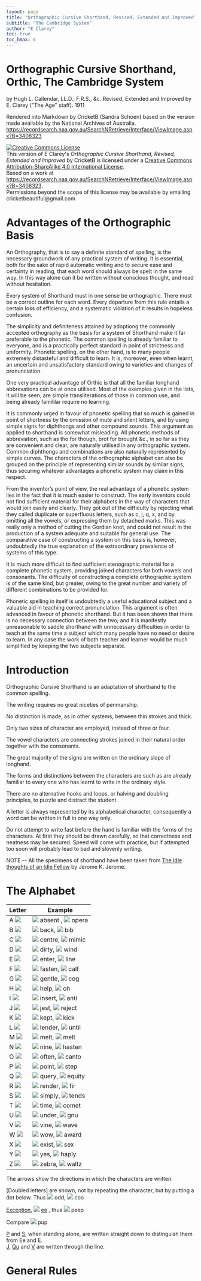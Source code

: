 ```yaml
---
layout: page
title: "Orthographic Cursive Shorthand, Revised, Extended and Improved"
subtitle: "The Cambridge System"
author: "E Clarey"
toc: true
toc_hmax: 6
---
```

# Orthographic Cursive Shorthand, Orthic, The Cambridge System
by Hugh L. Callendar, LL.D., F.R.S., &c.
Revised, Extended and Improved by E. Clarey ("The Age" staff).
1911

Rendered into Markdown by CricketB (Sandra Schoen) based on the version made available by the National Archives of Australia.
https://recordsearch.naa.gov.au/SearchNRetrieve/Interface/ViewImage.aspx?B=3408323

<a rel="license" href="http://creativecommons.org/licenses/by-sa/4.0/">
<img alt="Creative Commons License" style="border-width:0" src="https://i.creativecommons.org/l/by-sa/4.0/88x31.png" />
</a><br />This version of 
<span xmlns:dct="http://purl.org/dc/terms/" property="dct:title">E Clarey's <em>Orthographic Cursive Shorthand, Revised, Extended and Improved</em></span>
by <a xmlns:cc="http://creativecommons.org/ns#" property="cc:attributionName" rel="cc:attributionURL">CricketB</a> is licensed under a <a rel="license" href="http://creativecommons.org/licenses/by-sa/4.0/">Creative Commons Attribution-ShareAlike 4.0 International License</a>.<br />
Based on a work at <a xmlns:dct="http://purl.org/dc/terms/" 
href="https://recordsearch.naa.gov.au/SearchNRetrieve/Interface/ViewImage.aspx?B=3408323"                      rel="dct:source">https://recordsearch.naa.gov.au/SearchNRetrieve/Interface/ViewImage.aspx?B=3408323</a>.<br />
Permissions beyond the scope of this license may be available by emailing cricketbeautiful@gmail.com



<style>
.word {width = 500}
</style>


# Advantages of the Orthographic Basis

An Orthography, that is to say a definite standard of spelling, is the necessary groundwork of any practical system of writing. It is essential, both for the sake of rapid automatic writing and to secure ease and certainty in reading, that each word should always be spelt in the same way. In this way alone can it be written without conscious thought, and read without hesitation.

Every system of Shorthand must in one sense be orthographic. There must be a correct outline for each word. Every departure from this rule entails a certain loss of efficiency, and a systematic violation of it results in hopeless confusion.

The simplicity and definiteness attained by adoptiong the commonly accepted orthography as the basis for a system of Shorthand make it far preferable to the phonetic. The common spelling is already familiar to everyone, and is a practically perfect standard in point of strictness and uniformity. Phonetic spelling, on the other hand, is to many people extremely distasteful and difficult to learn. It is, moreover, even when learnt, an uncertain and unsatisfactory standard owing to varieties and changes of pronunciation.

One very practical advantage of Orthic is that all the familiar longhand abbrevations can be at once utilised. Most of the examples given in the lists, it will be seen, are simple transliterations of those in common use, and being already famililar require no learning.

It is commonly urged in favour of phonetic spelling that so much is gained in point of shortness by the omission of mute and silent letters, and by using simple signs for diphthongs and other compound sounds. This argument as applied to shorthand is somewhat misleading. All phonetic methods of abbreviation, such as tho for though, brot for brought &c., in so far as they are convenient and clear, are naturally utilised in any orthographic system. Common diphthongs and combinations are also naturally represented by simple curves. The characters of the orthographic alphabet can also be grouped on the principle of representing similar sounds by similar signs, thus securing whatever advantages a phonetic system may claim in this respect.

From the inventor’s point of view, the real advantage of a phonetic system lies in the fact that it is much easier to construct. The early inventors could not find sufficient material for their alphabets in the way of characters that would join easily and clearly. They got out of the difficulty by rejecting what they called duplicate or superfluous letters, such as c, j, q, x, and by omitting all the vowels, or expressing them by detached marks. This was really only a method of cutting the Gordian knot, and could not result in the production of a system adequate and suitable for general use. The comparative case of constructing a system on this basis is, however, undoubtedly the true explanation of the extraordinary prevalence of systems of this type.

It is much more difficult to find sufficient stenographic material for a complete phonetic system, providing joined characters for both vowels and consonants. The difficulty of constructing a complete orthographic system is of the same kind, but greater, owing to the great number and variety of different combinations to be provided for.

Phonetic spelling in itself is undoubtedly a useful educational subject and a valuable aid in teaching correct pronunciation. This argument is often advanced in favour of phonetic shorthand. But it has been shown that there is no necessary connection between the two; and it is manifestly unreasonable to saddle shorthand with unnecessary difficulties in order to teach at the same time a subject which many people have no need or desire to learn. In any case the work of both teacher and learner would be much simplified by keeping the two subjects separate.

# Introduction

Orthographic Cursive Shorthand is an adaptation of shorthand to the common spelling.

The writing requires no great niceties of penmanship.

No distinction is made, as in other systems, between thin strokes and thick.

Only two sizes of character are employed, instead of three or four.

The vowel characters are connecting strokes joined in their natural order together with the consonants.

The great majority of the signs are written on the ordinary slope of longhand.

The forms and distinctions between the characters are such as are already familiar to every one who has learnt to write in the ordinary style.

There are no alternative hooks and loops, or halving and doubling principles, to puzzle and distract the student.

A letter is always represented by its alphabetical character, consequently a word can be written in full in one way only.

Do not attempt to write fast before the hand is familiar with the forms of the characters. At first they should be drawn carefully, so that correctness and neatness may be secured. Speed will come with practice, but if attempted too soon will probably lead to bad and slovenly writing.

NOTE.-- All the specimens of shorthand have been taken from [The Idle thoughts of an Idle Fellow](https://www.gutenberg.org/files/849/849-h/849-h.htm) by Jerome K. Jerome.

# The Alphabet


| Letter | Example |
| --- | --- |
| A <img src="assets/clarey/A.png" class="word" />  | <img src="assets/clarey/absent.png" /> absent , <img src="assets/clarey/opera.png" /> opera |
| B ![](assets/clarey/B.png) | ![](assets/clarey/back.png) back, ![](assets/clarey/bib.png) bib |
| C ![](assets/clarey/C.png) | ![](assets/clarey/centre.png) centre, ![](assets/clarey/mimic.png) mimic |
| D ![](assets/clarey/D.png) | ![](assets/clarey/dirty.png) dirty, ![](assets/clarey/wind.png) wind |
| E ![](assets/clarey/E.png) | ![](assets/clarey/enter.png) enter, ![](assets/clarey/line.png) line |
| F ![](assets/clarey/F.png) | ![](assets/clarey/fasten.png) fasten, ![](assets/clarey/calf.png) calf |
| G ![](assets/clarey/G.png) | ![](assets/clarey/gentle.png) gentle, ![](assets/clarey/cog.png) cog |
| H ![](assets/clarey/H.png) | ![](assets/clarey/help.png) help, ![](assets/clarey/oh.png) oh |
| I ![](assets/clarey/I.png) | ![](assets/clarey/insert.png) insert, ![](assets/clarey/anti.png) anti |
| J ![](assets/clarey/J.png) | ![](assets/clarey/jest.png) jest, ![](assets/clarey/reject.png) reject |
| K ![](assets/clarey/K.png) | ![](assets/clarey/kept.png) kept, ![](assets/clarey/kick.png) kick |
| L ![](assets/clarey/L.png) | ![](assets/clarey/lender.png) lender, ![](assets/clarey/until.png) until |
| M ![](assets/clarey/M.png) | ![](assets/clarey/melt.png) melt, ![](assets/clarey/melt.png) melt |
| N ![](assets/clarey/N.png) | ![](assets/clarey/nine.png) nine, ![](assets/clarey/hasten.png) hasten |
| O ![](assets/clarey/O.png) | ![](assets/clarey/often.png) often, ![](assets/clarey/canto.png) canto |
| P ![](assets/clarey/P.png) | ![](assets/clarey/point.png) point, ![](assets/clarey/step.png) step |
| Q ![](assets/clarey/Q.png) | ![](assets/clarey/query.png) query, ![](assets/clarey/equity.png) equity |
| R ![](assets/clarey/R.png) | ![](assets/clarey/render.png) render, ![](assets/clarey/fir.png) fir |
| S ![](assets/clarey/S.png) | ![](assets/clarey/simply.png) simply, ![](assets/clarey/tends.png) tends |
| T ![](assets/clarey/T.png) | ![](assets/clarey/time.png) time, ![](assets/clarey/comet.png) comet |
| U ![](assets/clarey/U.png) | ![](assets/clarey/under.png) under, ![](assets/clarey/gnu.png) gnu |
| V ![](assets/clarey/V.png) | ![](assets/clarey/vine.png) vine, ![](assets/clarey/wave.png) wave |
| W ![](assets/clarey/W.png) | ![](assets/clarey/wow.png) wow, ![](assets/clarey/award.png) award |
| X ![](assets/clarey/X.png) | ![](assets/clarey/exist.png) exist, ![](assets/clarey/sex.png) sex |
| Y ![](assets/clarey/Y.png) | ![](assets/clarey/yes.png) yes, ![](assets/clarey/haply.png) haply |
| Z ![](assets/clarey/Z.png) | ![](assets/clarey/zebra.png) zebra, ![](assets/clarey/waltz.png) waltz |

The arrows show the directions in which the characters are written.

[Doubled letters] are shown, not by repeating the character, but by putting a dot below. Thus
![](assets/clarey/odd.png) odd, ![](assets/clarey/coo.png) coo

<ins>Exception</ins>, ![](assets/clarey/ee.png) <ins>ee</ins> , thus ![](assets/clarey/peep.png) peep

Compare ![](assets/clarey/pup.png) pup

<ins>P</ins> and <ins>S</ins>, when standing alone, are written straight down to distinguish them from Ee and E.\
<ins>J</ins>, <ins>Qu</ins> and <ins>V</ins> are written through the line.

# General Rules








